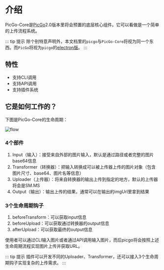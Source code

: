 # 介绍

PicGo-Core是[PicGo](https://github.com/Molunerfinn/PicGo)2.0版本里将会预置的底层核心组件。它可以看做是一个简单的上传流程系统。

::: tip 提示
除个别特意声明外，本文档里的`picgo`与`PicGo-Core`将视为同一个东西。而`PicGo`将视为`picgo`的[electron版](https://github.com/Molunerfinn/PicGo)。
:::

## 特性

- 支持CLI调用
- 支持API调用
- 支持插件系统

## 它是如何工作的？

下图是PicGo-Core的生命周期：

![flow](https://pic.molunerfinn.com/picgo/docs/core-lifecycle.png)

### 4个部件

1. Input（输入）：接受来自外部的图片输入，默认是通过路径或者完整的图片base64信息
2. Transformer（转换器）：把输入转换成可以被上传器上传的图片对象（包含图片尺寸、base64、图片名等信息）
3. Uploader（上传器）：将来自转换器的输出上传到指定的地方，默认的上传器将会是SM.MS
4. Output（输出）：输出上传的结果，通常可以在输出的imgUrl里拿到结果

### 3个生命周期钩子

1. beforeTransform：可以获取input信息
2. beforeUpload：可以获取通过转换器的output信息
3. afterUpload：可以获取最终的output信息

使用者可以通过CLI输入图片或者通过API调用输入图片，而后picgo将会按照上述生命周期流程实现图片上传并获取URL。

::: tip 提示
插件可以开发不同的Uploader、Transformer，还可以接入3个生命周期钩子实现复杂的上传需求。
:::
